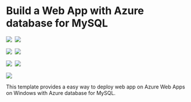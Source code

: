 # Build a Web App with Azure database for MySQL

<IMG SRC="https://azbotstorage.blob.core.windows.net/badges/101-webapp-managed-mysql/PublicLastTestDate.svg" />&nbsp;
<IMG SRC="https://azbotstorage.blob.core.windows.net/badges/101-webapp-managed-mysql/PublicDeployment.svg" />&nbsp;

<IMG SRC="https://azbotstorage.blob.core.windows.net/badges/101-webapp-managed-mysql/FairfaxLastTestDate.svg" />&nbsp;
<IMG SRC="https://azbotstorage.blob.core.windows.net/badges/101-webapp-managed-mysql/FairfaxDeployment.svg" />&nbsp;

<IMG SRC="https://azbotstorage.blob.core.windows.net/badges/101-webapp-managed-mysql/BestPracticeResult.svg" />&nbsp;
<IMG SRC="https://azbotstorage.blob.core.windows.net/badges/101-webapp-managed-mysql/CredScanResult.svg" />&nbsp;

<a href="https://portal.azure.com/#create/Microsoft.Template/uri/https%3A%2F%2Fraw.githubusercontent.com%2FAzure%2Fazure-quickstart-templates%2Fmaster%2F101-webapp-managed-mysql%2Fazuredeploy.json" target="_blank">
  <img src="http://azuredeploy.net/deploybutton.png"/>
</a>

This template provides a easy way to deploy web app on Azure Web Apps on Windows with Azure database for MySQL.
